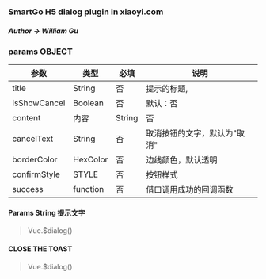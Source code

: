 ### SmartGo H5 dialog plugin in xiaoyi.com
##### Author -> William Gu

### params OBJECT
| 参数 | 类型	| 必填 | 说明
-|-|-|-
| title | String | 否 | 提示的标题,
| isShowCancel | Boolean | 否 | 默认：否
| content | 内容 | String | 否 |  提示的内容
| cancelText | String | 否 | 取消按钮的文字，默认为"取消"
| borderColor | HexColor | 否 | 边线颜色，默认透明
| confirmStyle| STYLE | 否 | 按钮样式
| success| function | 否 | 借口调用成功的回调函数

#### Params String 提示文字
 >Vue.$dialog()

#### CLOSE THE TOAST
 >Vue.$dialog()